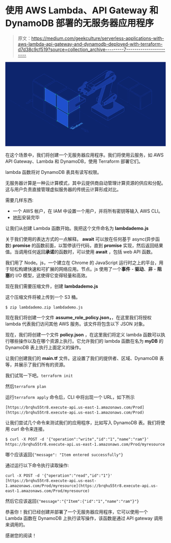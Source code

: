 # 使用 AWS Lambda、API Gateway 和 DynamoDB 部署的无服务器应用程序

> 原文：<https://medium.com/geekculture/serverless-applications-with-aws-lambda-api-gateway-and-dynamodb-deployed-with-terraform-d7d38c9cf519?source=collection_archive---------7----------------------->

![](img/7f1c12ad03cb12438f7f6e6255ca4fd7.png)

在这个场景中，我们将创建一个无服务器应用程序。我们将使用云服务，如 AWS API Gateway、Lambda 和 DynamoDB，使用 Terraform 部署它们。

lambda 函数将对 DynamoDB 表具有读写权限。

无服务器计算是一种云计算模式，其中云提供商自动管理计算资源的供应和分配。这与用户负责直接管理虚拟服务器的传统云计算形成对比。

需要几样东西:

*   一个 AWS 帐户，在 IAM 中设置一个用户，并将所有密钥等输入 AWS CLI。
*   [地形](https://www.terraform.io/downloads.html)安装完毕

让我们从创建 Lambda 函数开始。我把这个文件命名为 **lambdademo.js**

关于我们使用的表达方式的一点解释。 **await** 可以放在任何基于 async(异步函数) **promise** 的函数前面，以暂停该行代码，直到 **promise** 实现，然后返回结果值。当调用任何返回**承诺**的函数时，可以使用 **await** ，包括 web API 函数。

我们用了 Node。js，一个建立在 Chrome 的 JavaScript 运行时之上的平台，用于轻松构建快速和可扩展的网络应用。节点。js 使用了一个**事件** - **驱动**、**非** - **阻塞**的 I/O 模型，这使得它变得轻量和高效。

现在我们需要压缩文件，创建 **lambdademo.js**

这个压缩文件将被上传到一个 S3 桶。

```
$ zip lambdademo.zip lambdademo.js
```

现在我们将创建一个文件 **assume_role_policy.json，**，在这里我们将授权 lambda 代表我们访问其他 AWS 服务。该文件将包含以下 JSON 对象。

现在，我们将创建一个文件 **policy.json** ，在这里我们将定义 lambda 函数可以执行哪些操作以及在哪个资源上执行。它允许我们的 lambda 函数在名为 **myDB** 的 DynamoDB 表上执行上面定义的操作。

让我们创建我们的 **main.tf** 文件。这设置了我们的提供者、区域、DynamoDB 表等，并展示了我们所有的资源。

我们试驾一下吧。`terraform init`

然后`terraform plan`

运行`terraform apply` 命令后，CLI 中将出现一个 URL，如下所示

```
[https://brqhu55tr8.execute-api.us-east-1.amazonaws.com/Prod](https://brqhu55tr8.execute-api.us-east-1.amazonaws.com/Prod)
```

让我们尝试几个命令来测试我们的应用程序，比如写入 DynamoDB 表。我们将使用 curl 命令来连接。

```
$ curl -X POST -d '{"operation":"write","id":"1","name":"ram"}' https://brqhu55tr8.execute-api.us-east-1.amazonaws.com/Prod/myresource
```

哪个应该返回`{"message": "Item entered successfully"}`

通过运行以下命令执行读取操作:

```
curl -X POST -d '{"operation":"read","id":"1"}' [https://brqhu55tr8.execute-api.us-east-1.amazonaws.com/Prod/myresource](https://brqhu55tr8.execute-api.us-east-1.amazonaws.com/Prod/myresource)
```

然后它应该返回`{"message":"{"Item":{"id":"1","name":"ram"}"}`

恭喜你！我们已经创建并部署了一个无服务器应用程序，它可以使用一个 Lambda 函数在 DynamoDB 上执行读写操作，该函数是通过 API gateway 调用来调用的。

感谢您的阅读！